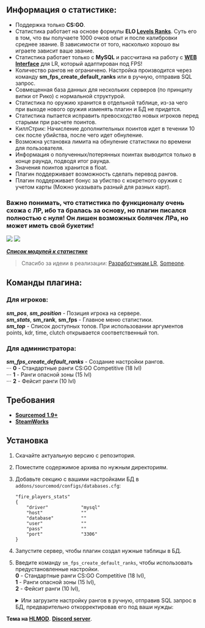 ## Информация о статистике:

 - Поддержка только **CS:GO**.
 - Статистика работает на основе формулы **ELO [Levels Ranks](https://github.com/levelsranks/levels-ranks-core)**. Суть его в том, что вы получаете 1000 очков опыт и после калибровки среднее звание. В зависимости от того, насколько хорошо вы играете зависит ваше звание.
 - Статистика работает только с **MySQL** и рассчитана на работу с **[WEB Interface](https://hlmod.ru/resources/levels-ranks-actual-adaptive-web.1291/)** для LR, который адаптирован под FPS!
 - Количество рангов не ограничено. Настройка производится через команду **sm_fps_create_default_ranks** или в ручную, отправив SQL запрос.
 - Совмещенная база данных для нескольких серверов (по принципу випки от Рико) с нормальной структурой.
 - Статистика по оружию хранится в отдельной таблице, из-за чего при выходе нового оружия изменять плагин и БД не придется.
 - Статистика пытается исправить превосходство новых игроков перед старыми при расчете поинтов.
 - КиллСтрик: Начисление дополнительных поинтов идет в течении 10 сек после убийства, после чего идет обнуление.
 - Возможна установка лимита на обнуление статистики по времени для пользователя.
 - Информация о полученных/потерянных поинтах выводится только в конце раунда, подводя итог раунда.
 - Значения поинтов хранится в float.
 - Плагин поддерживает возможность сделать перевод рангов.
 - Плагин поддерживает бонус за убиство с кокретного оружия с учетом карты (Можно указывать разный для разных карт).

### Важно понимать, что статистика по функционалу очень схожа с ЛР, ибо та бралась за основу, но плагин писался полностью с нуля! Он лишен возможных болячек ЛРа, но может иметь свой букетик!

<!-- <details><summary>Меню плагина</summary> </details> -->

![](https://hlmod.ru/attachments/fps_menus-png.47269/) ![](https://hlmod.ru/attachments/fps-chat-info-png.43167/)

 [**_Список модулей к статистике_**](https://gitlab.com/OkyHp/fire-players-stats/tree/master/FPS_Modules)

 > Спасибо за идеии в реализации: [Разработчикам LR](https://github.com/orgs/levelsranks/people), [Someone](https://hlmod.ru/members/someone.73313/).

## Команды плагина:

### Для игроков:

**_sm_pos_**, **_sm_position_** - Позиция игрока на сервере. \
**_sm_stats_**, **sm_rank**, **sm_fps** - Главное меню статистики. \
**_sm_top_** - Список доступных топов. При использовании аргументов points, kdr, time, clutch открывается соответственный топ.​

### Для администратора:

**_sm_fps_create_default_ranks_** - Создание настройки рангов.\
	⋅⋅⋅ **0** - Стандартные ранги CS:GO Competitive (18 lvl)\
 	⋅⋅⋅ **1** - Ранги опасной зоны (15 lvl)\
 	⋅⋅⋅ **2** - Фейсит ранги (10 lvl)

## Требования

  - [**Sourcemod 1.9+**](https://www.sourcemod.net/downloads.php?branch=stable)
  - [**SteamWorks**](http://users.alliedmods.net/~kyles/builds/SteamWorks/)

## Установка

 1. Скачайте актуальную версию с репозитория.
 2. Поместите содержимое архива по нужным директориям.
 4. Добавьте секцию с вашими настройками БД в `addons/sourcemod/configs/databases.cfg`:
	```
	"fire_players_stats"
	{
		"driver"			"mysql"
		"host"				""
		"database"			""
		"user"				""
		"pass"				""
		"port"				"3306"
	}
	```
 5. Запустите сервер, чтобы плагин создал нужные таблицы в БД.
 6. Введите команду `sm_fps_create_default_ranks`, чтобы использовать предустановленные настройки.\
 		**0** - Стандартные ранги CS:GO Competitive (18 lvl),\
 		**1** - Ранги опасной зоны (15 lvl),\
 		**2** - Фейсит ранги (10 lvl),
 	<details><summary>Или загрузите настройку рангов в ручную, отправив SQL запрос в БД, предварительно откорректировав его под ваши нужды:</summary>

	```sql
	INSERT INTO `fps_ranks` (`rank_id`, `rank_name`, `points`) 
	VALUES 
		('1', 'Silver I',				'0'),
		('1', 'Silver II',				'700'), 
		('1', 'Silver III',				'800'), 
		('1', 'Silver IV',				'850'), 
		('1', 'Silver Elite',				'900'), 
		('1', 'Silver Elite Master',			'925'), 
		('1', 'Gold Nova I',				'950'), 
		('1', 'Gold Nova II',				'975'), 
		('1', 'Gold Nova III',				'1000'), 
		('1', 'Gold Nova Master',			'1100'), 
		('1', 'Master Guardian I',			'1250'), 
		('1', 'Master Guardian II',			'1400'), 
		('1', 'Master Guardian Elite',			'1600'), 
		('1', 'Distinguished Master Guardian',		'1800'), 
		('1', 'Legendary Eagle',			'2100'), 
		('1', 'Legendary Eagle Master',			'2400'), 
		('1', 'Supreme Master First Class',		'3000'), 
		('1', 'The Global Elite',			'4000');
	```

	</details>

**Тема на [HLMOD](https://hlmod.ru/resources/fire-players-stats.1232/)**.
**[Discord server](https://discord.gg/M82xN4y)**.
